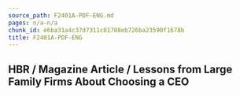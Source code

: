 ```yaml
---
source_path: F2401A-PDF-ENG.md
pages: n/a-n/a
chunk_id: e6ba31a4c37d7311c01708eb726ba23590f1678b
title: F2401A-PDF-ENG
---
```

## HBR / Magazine Article / Lessons from Large Family Firms About Choosing a CEO
